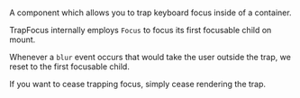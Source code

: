# <TrapFocus>

A component which allows you to trap keyboard focus inside of a container.

TrapFocus internally employs `Focus` to focus its first focusable child on mount.

Whenever a `blur` event occurs that would take the user outside the trap, we reset to the first focusable child.

If you want to cease trapping focus, simply cease rendering the trap.
